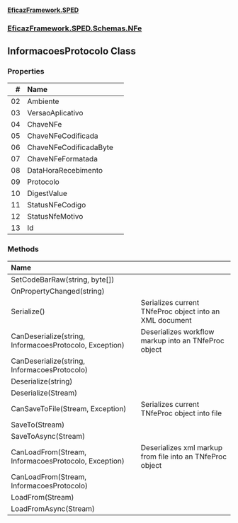 #### [EficazFramework.SPED](EficazFrameworkSPED.md 'EficazFramework SPED')
### [EficazFramework.SPED.Schemas.NFe](EficazFramework.SPED.Schemas.NFe.md 'EficazFramework.SPED.Schemas.NFe')

## InformacoesProtocolo Class
### Properties

| # | Name | |
| ---: | :--- | :--- |
| 02 | Ambiente |  |
| 03 | VersaoAplicativo |  |
| 04 | ChaveNFe |  |
| 05 | ChaveNFeCodificada |  |
| 06 | ChaveNFeCodificadaByte |  |
| 07 | ChaveNFeFormatada |  |
| 08 | DataHoraRecebimento |  |
| 09 | Protocolo |  |
| 10 | DigestValue |  |
| 11 | StatusNFeCodigo |  |
| 12 | StatusNfeMotivo |  |
| 13 | Id |  |
### Methods

| Name | |
| :--- | :--- |
| SetCodeBarRaw(string, byte[]) |  |
| OnPropertyChanged(string) |  |
| Serialize() | Serializes current TNfeProc object into an XML document |
| CanDeserialize(string, InformacoesProtocolo, Exception) | Deserializes workflow markup into an TNfeProc object |
| CanDeserialize(string, InformacoesProtocolo) |  |
| Deserialize(string) |  |
| Deserialize(Stream) |  |
| CanSaveToFile(Stream, Exception) | Serializes current TNfeProc object into file |
| SaveTo(Stream) |  |
| SaveToAsync(Stream) |  |
| CanLoadFrom(Stream, InformacoesProtocolo, Exception) | Deserializes xml markup from file into an TNfeProc object |
| CanLoadFrom(Stream, InformacoesProtocolo) |  |
| LoadFrom(Stream) |  |
| LoadFromAsync(Stream) |  |
